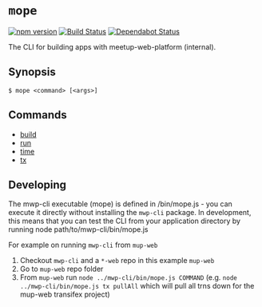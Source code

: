# `mope`

[![npm version](https://badge.fury.io/js/mwp-cli.svg)](https://badge.fury.io/js/mwp-cli)
[![Build Status](https://travis-ci.org/meetup/mwp-cli.svg?branch=master)](https://travis-ci.org/meetup/mwp-cli)
[![Dependabot Status](https://api.dependabot.com/badges/status?host=github&repo=meetup/mwp-cli)](https://dependabot.com)

The CLI for building apps with meetup-web-platform (internal).

## Synopsis

```
$ mope <command> [<args>]
```

## Commands

*   [build](docs/build.md)
*   [run](docs/run.md)
*   [time](docs/time.md)
*   [tx](docs/tx.md)

## Developing

The mwp-cli executable (mope) is defined in /bin/mope.js - you can execute it directly without installing the `mwp-cli` package. In development, this means that you can test the CLI from your application directory by running node path/to/mwp-cli/bin/mope.js

For example on running `mwp-cli` from `mup-web`

1.  Checkout `mwp-cli` and a `*-web` repo in this example `mup-web`
2.  Go to `mup-web` repo folder
3.  From `mup-web` run `node ../mwp-cli/bin/mope.js COMMAND` (e.g. `node ../mwp-cli/bin/mope.js tx pullAll` which will pull all trns down for the mup-web transifex project)
